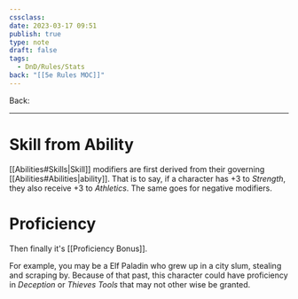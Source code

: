 ```yaml
---
cssclass: 
date: 2023-03-17 09:51
publish: true
type: note
draft: false
tags:
  - DnD/Rules/Stats
back: "[[5e Rules MOC]]"
---
```

Back: 

---
# Skill from Ability
[[Abilities#Skills|Skill]] modifiers are first derived from their governing [[Abilities#Abilities|ability]]. That is to say, if a character has +3 to *Strength*, they also receive +3 to *Athletics*. The same goes for negative modifiers.
# Proficiency
Then finally it's [[Proficiency Bonus]].

For example, you may be a Elf Paladin who grew up in a city slum, stealing and scraping by. Because of that past, this character could have proficiency in *Deception* or *Thieves Tools* that may not other wise be granted.